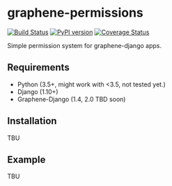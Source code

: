 # graphene-permissions

[![Build Status](https://travis-ci.org/redzej/graphene-permissions.svg?branch=travis-config)](https://travis-ci.org/redzej/graphene-permissions)
[![PyPI version](https://badge.fury.io/py/graphene-permissions.svg)](https://badge.fury.io/py/graphene-permissions)
[![Coverage Status](https://coveralls.io/repos/github/redzej/graphene-permissions/badge.svg?branch=master)](https://coveralls.io/github/redzej/graphene-permissions?branch=master)

Simple permission system for graphene-django apps.

## Requirements

* Python (3.5+, might work with <3.5, not tested yet.)
* Django (1.10+)
* Graphene-Django (1.4, 2.0 TBD soon)

## Installation

TBU

## Example

TBU
